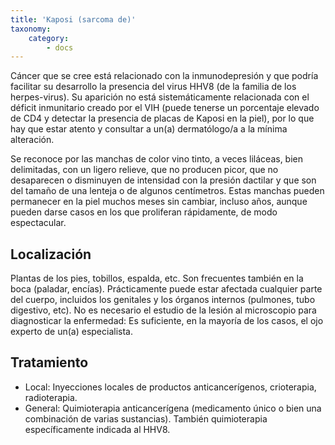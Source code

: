 ```yaml
---
title: 'Kaposi (sarcoma de)'
taxonomy:
    category:
        - docs
---
```


Cáncer que se cree está relacionado con la inmunodepresión y que podría facilitar su desarrollo la presencia del virus HHV8 (de la familia de los herpes-virus). Su aparición no está sistemáticamente relacionada con el déficit inmunitario creado por el VIH (puede tenerse un porcentaje elevado de CD4 y detectar la presencia de placas de Kaposi en la piel), por lo que hay que estar atento y consultar a un(a) dermatólogo/a a la mínima alteración.

Se reconoce por las manchas de color vino tinto, a veces liláceas, bien delimitadas, con un ligero relieve, que no producen picor, que no desaparecen o disminuyen de intensidad con la presión dactilar y que son del tamaño de una lenteja o de algunos centímetros. Estas manchas pueden permanecer en la piel muchos meses sin cambiar, incluso años, aunque pueden darse casos en los que proliferan rápidamente, de modo espectacular.

## Localización

Plantas de los pies, tobillos, espalda, etc. Son frecuentes también en la boca (paladar, encías). Prácticamente puede estar afectada cualquier parte del cuerpo, incluidos los genitales y los órganos internos (pulmones, tubo digestivo, etc). No es necesario el estudio de la lesión al microscopio para diagnosticar la enfermedad: Es suficiente, en la mayoría de los casos, el ojo experto de un(a) especialista.

## Tratamiento

* Local: Inyecciones locales de productos anticancerígenos, crioterapia, radioterapia.
* General: Quimioterapia anticancerígena (medicamento único o bien una combinación de varias sustancias). También quimioterapia específicamente indicada al HHV8. 